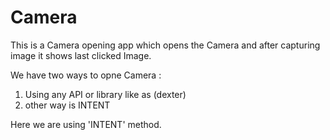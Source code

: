 # Camera
This is a Camera opening app which opens the Camera and after capturing image it shows last clicked Image.

We have two ways to opne Camera : 
1. Using any API or library like as (dexter)
2. other way is INTENT 

Here we are using 'INTENT' method.
